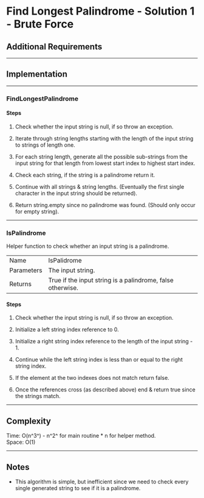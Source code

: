 # Find Longest Palindrome - Solution 1 - Brute Force

## Additional Requirements

---

## Implementation

---

### FindLongestPalindrome

#### Steps
1. Check whether the input string is null, if so throw an exception.

2. Iterate through string lengths starting with the length of the input string
to strings of length one.

3. For each string length, generate all the possible sub-strings from the
input string for that length from lowest start index to highest start index.

4. Check each string, if the string is a palindrome return it.

5. Continue with all strings & string lengths. (Eventually the first single
character in the input string should be returned).

6. Return string.empty since no palindrome was found. (Should only occur
for empty string).

---

### IsPalindrome
Helper function to check whether an input string is a palindrome.

|            |                                                               |
|------------|---------------------------------------------------------------|
| Name       | IsPalidrome                                                   |
| Parameters | The input string.                                             |
| Returns    | True if the input string is a palindrome, false otherwise.    |

#### Steps
1. Check whether the input string is null, if so throw an exception.

2. Initialize a left string index reference to 0.

3. Initialize a right string index reference to the length of the input
string - 1.

4. Continue while the left string index is less than or equal to the right
string index.

5. If the element at the two indexes does not match return false.

6. Once the references cross (as described above) end & return true since
the strings match.
 
---


## Complexity
Time: O(n^3^) - n^2^ for main routine * n for helper method.  
Space: O(1)

---

## Notes
- This algorithm is simple, but inefficient since we need to check
every single generated string to see if it is a palindrome.